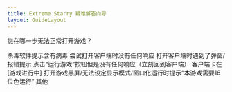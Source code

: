 ```yaml
---
title: Extreme Starry 疑难解答向导
layout: GuideLayout
---
```


您在哪一步无法正常打开游戏？

<GuideButton to="/FAQ/Error/Virus">杀毒软件提示含有病毒</GuideButton>
<GuideButton to="/FAQ/Error/UnResponsive">尝试打开客户端时没有任何响应</GuideButton>
<GuideButton to="/FAQ/Error/Dialog/">打开客户端时遇到了弹窗/报错提示</GuideButton>
<GuideButton to="/FAQ/Error/UnResponsiveOnGame">点击“运行游戏”按钮但是没有任何响应（立刻回到客户端）</GuideButton>
<GuideButton to="/FAQ/Error/GameRunning">客户端卡在[游戏进行中]</GuideButton>
<GuideButton to="/FAQ/Error/DDRAW">打开游戏黑屏/无法设定显示模式/窗口化运行时提示“本游戏需要16位色运行”</GuideButton>
<GuideButton to="/FAQ/Unknown">其他</GuideButton>
